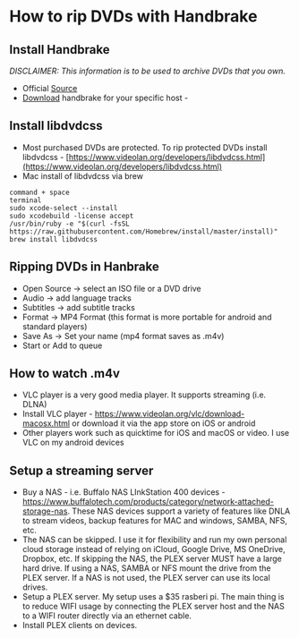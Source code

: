 # How to rip DVDs with Handbrake

## Install Handbrake
*DISCLAIMER: This information is to be used to archive DVDs that you own.*

* Official [Source](https://github.com/HandBrake/HandBrake)
* [Download](https://handbrake.fr/downloads.php) handbrake for your specific host -

## Install libdvdcss
* Most purchased DVDs are protected.  To rip protected DVDs install libdvdcss - [https://www.videolan.org/developers/libdvdcss.html](https://www.videolan.org/developers/libdvdcss.html)
* Mac install of libdvdcss via brew
```
command + space
terminal
sudo xcode-select --install
sudo xcodebuild -license accept
/usr/bin/ruby -e "$(curl -fsSL https://raw.githubusercontent.com/Homebrew/install/master/install)"
brew install libdvdcss
```

## Ripping DVDs in Hanbrake
* Open Source -> select an ISO file or a DVD drive
* Audio -> add language tracks
* Subtitles -> add subtitle tracks
* Format -> MP4 Format (this format is more portable for android and standard players)
* Save As -> Set your name (mp4 format saves as .m4v)
* Start or Add to queue

## How to watch .m4v
* VLC player is a very good media player.  It supports streaming (i.e. DLNA)
* Install VLC player - https://www.videolan.org/vlc/download-macosx.html or download it via the app store on iOS or android
* Other players work such as quicktime for iOS and macOS or video.  I use VLC on my android devices

## Setup a streaming server
* Buy a NAS - i.e. Buffalo NAS LInkStation 400 devices - https://www.buffalotech.com/products/category/network-attached-storage-nas.  These NAS devices support a variety of features like DNLA to stream videos, backup features for MAC and windows, SAMBA, NFS, etc.
* The NAS can be skipped.  I use it for flexibility and run my own personal cloud storage instead of relying on iCloud, Google Drive, MS OneDrive, Dropbox, etc.  If skipping the NAS, the PLEX server MUST have a large hard drive.  If using a NAS, SAMBA or NFS mount the drive from the PLEX server.  If a NAS is not used, the PLEX server can use its local drives.
* Setup a PLEX server.  My setup uses a $35 rasberi pi.  The main thing is to reduce WIFI usage by connecting the PLEX server host and the NAS to a WIFI router directly via an ethernet cable.
* Install PLEX clients on devices.
